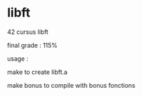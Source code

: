 # libft
42 cursus libft

final grade : 115%

usage :

make to create libft.a

make bonus to compile with bonus fonctions
